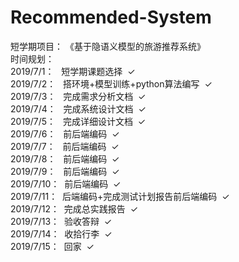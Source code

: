 # Recommended-System
短学期项目：  《基于隐语义模型的旅游推荐系统》  
时间规划：  
2019/7/1：&nbsp;&nbsp;&nbsp;短学期课题选择&nbsp;&nbsp;&#10003;  
2019/7/2：&nbsp;&nbsp;&nbsp;搭环境+模型训练+python算法编写&nbsp;&nbsp;&#10003;  
2019/7/3：&nbsp;&nbsp;&nbsp;完成需求分析文档&nbsp;&nbsp;&#10003;  
2019/7/4：&nbsp;&nbsp;&nbsp;完成系统设计文档&nbsp;&nbsp;&#10003;  
2019/7/5：&nbsp;&nbsp;&nbsp;完成详细设计文档&nbsp;&nbsp;&#10003;  
2019/7/6：&nbsp;&nbsp;&nbsp;前后端编码&nbsp;&nbsp;&#10003;  
2019/7/7：&nbsp;&nbsp;&nbsp;前后端编码&nbsp;&nbsp;&#10003;    
2019/7/8：&nbsp;&nbsp;&nbsp;前后端编码&nbsp;&nbsp;&#10003;  
2019/7/9：&nbsp;&nbsp;&nbsp;前后端编码&nbsp;&nbsp;&#10003;  
2019/7/10：&nbsp;&nbsp;前后端编码&nbsp;&nbsp;&#10003;  
2019/7/11：&nbsp;&nbsp;后端编码+完成测试计划报告前后端编码&nbsp;&nbsp;&#10003;  
2019/7/12：&nbsp;&nbsp;完成总实践报告&nbsp;&nbsp;&#10003;  
2019/7/13：&nbsp;&nbsp;验收答辩&nbsp;&nbsp;&#10003;  
2019/7/14：&nbsp;&nbsp;收拾行李&nbsp;&nbsp;&#10003;  
2019/7/15：&nbsp;&nbsp;回家&nbsp;&nbsp;&#10003;
